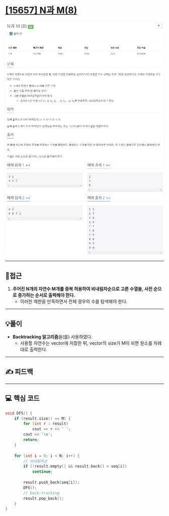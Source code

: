 # [[15657] N과 M(8)](https://www.acmicpc.net/problem/15657)

![](imgs/1.PNG)
![](imgs/2.PNG)
___
## 🤔접근
1. <b>주어진 N개의 자연수 M개를 중복 허용하여 비내림차순으로 고른 수열을, 사전 순으로 증가하는 순서로 출력해야 한다.</b>
	- 이러한 제한을 만족하면서 전체 경우의 수를 탐색해야 한다.
___
## 💡풀이
- <b>Backtracking 알고리즘</b>을(를) 사용하였다.
	- 사용할 자연수는 vector에 저장한 뒤, vector의 size가 M이 되면 원소를 차례대로 출력한다.
___
## ✍ 피드백
___
## 💻 핵심 코드
```c++
void DFS() {
	if (result.size() == M) {
		for (int r : result)
			cout << r << ' ';
		cout << '\n';
		return;
	}

	for (int i = 0; i < N; i++) {
		// 비내림차순
		if (!result.empty() && result.back() > seq[i])
			continue;

		result.push_back(seq[i]);
		DFS();
		// back-tracking
		result.pop_back();
	}
}
```